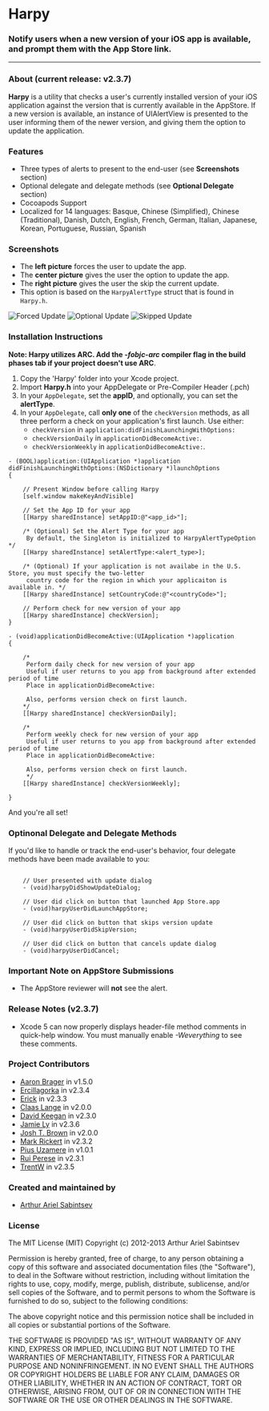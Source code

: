 # Harpy
### Notify users when a new version of your iOS app is available, and prompt them with the App Store link.

---
### About (current release: v2.3.7)
**Harpy** is a utility that checks a user's currently installed version of your iOS application against the version that is currently available in the AppStore. If a new version is available, an instance of UIAlertView is presented to the user informing them of the newer version, and giving them the option to update the application.

### Features
- Three types of alerts to present to the end-user (see **Screenshots** section)
- Optional delegate and delegate methods (see **Optional Delegate** section)
- Cocoapods Support
- Localized for 14 languages: Basque, Chinese (Simplified), Chinese (Traditional), Danish, Dutch, English, French, German, Italian, Japanese, Korean, Portuguese, Russian, Spanish

### Screenshots

- The **left picture** forces the user to update the app.
- The **center picture** gives the user the option to update the app.
- The **right picture** gives the user the skip the current update.
- This option is based on the `HarpyAlertType` struct that is found in `Harpy.h`.
 
![Forced Update](https://github.com/ArtSabintsev/Harpy/blob/master/picForcedUpdate.png?raw=true "Forced Update") 
![Optional Update](https://github.com/ArtSabintsev/Harpy/blob/master/picOptionalUpdate.png?raw=true "Optional Update")
![Skipped Update](https://github.com/ArtSabintsev/Harpy/blob/master/picSkippedUpdate.png?raw=true "Optional Update")

### Installation Instructions
**Note: Harpy utilizes ARC. Add the *-fobjc-arc* compiler flag in the build phases tab if your project doesn't use ARC**.

1. Copy the 'Harpy' folder into your Xcode project.
1. Import **Harpy.h** into your AppDelegate or Pre-Compiler Header (.pch)
1. In your `AppDelegate`, set the **appID**, and optionally, you can set the **alertType**.
1. In your `AppDelegate`, call **only one** of the `checkVersion` methods, as all three perform a check on your application's first launch. Use either:
    - `checkVersion` in `application:didFinishLaunchingWithOptions:`
    - `checkVersionDaily` in `applicationDidBecomeActive:`.
    - `checkVersionWeekly` in `applicationDidBecomeActive:`.
	
``` obj-c
- (BOOL)application:(UIApplication *)application didFinishLaunchingWithOptions:(NSDictionary *)launchOptions
{

	// Present Window before calling Harpy
	[self.window makeKeyAndVisible]
	
	// Set the App ID for your app
	[[Harpy sharedInstance] setAppID:@"<app_id>"];
	
	/* (Optional) Set the Alert Type for your app 
	 By default, the Singleton is initialized to HarpyAlertTypeOption */
	[[Harpy sharedInstance] setAlertType:<alert_type>];
	
	/* (Optional) If your application is not availabe in the U.S. Store, you must specify the two-letter
	 country code for the region in which your applicaiton is available in. */
	[[Harpy sharedInstance] setCountryCode:@"<countryCode>"]; 
	
	// Perform check for new version of your app 
	[[Harpy sharedInstance] checkVersion]; 
}

- (void)applicationDidBecomeActive:(UIApplication *)application
{

	/*
	 Perform daily check for new version of your app
	 Useful if user returns to you app from background after extended period of time
 	 Place in applicationDidBecomeActive:
 	 
 	 Also, performs version check on first launch.
 	*/
	[[Harpy sharedInstance] checkVersionDaily];

	/*
	 Perform weekly check for new version of your app
	 Useful if user returns to you app from background after extended period of time
	 Place in applicationDidBecomeActive:
	 
	 Also, performs version check on first launch.
	 */
	[[Harpy sharedInstance] checkVersionWeekly];
    
}
```

And you're all set!

### Optinonal Delegate and Delegate Methods
If you'd like to handle or track the end-user's behavior, four delegate methods have been made available to you:

```	obj-c

	// User presented with update dialog
	- (void)harpyDidShowUpdateDialog;
	
	// User did click on button that launched App Store.app
	- (void)harpyUserDidLaunchAppStore;
	
	// User did click on button that skips version update
	- (void)harpyUserDidSkipVersion;
	
	// User did click on button that cancels update dialog
	- (void)harpyUserDidCancel;

```

### Important Note on AppStore Submissions
- The AppStore reviewer will **not** see the alert. 

###  Release Notes (v2.3.7)
- Xcode 5 can now properly displays header-file method comments in quick-help window. You must manually enable *-Weverything* to see these comments.  

### Project Contributors
- [Aaron Brager](http://www.github.com/getaaron) in v1.5.0
- [Ercillagorka](https://github.com/ercillagorka) in v2.3.4
- [Erick](https://github.com/dexcell0) in v2.3.3
- [Claas Lange](https://github.com/claaslange) in v2.0.0
- [David Keegan](https://github.com/kgn) in v2.3.0
- [Jamie Ly](http://github,com/jamiely) in v2.3.6
- [Josh T. Brown](https://github.com/joshuatbrown) in v2.0.0
- [Mark Rickert](https://github.com/markrickert) in v2.3.2
- [Pius Uzamere](https://github.com/pius) in v1.0.1
- [Rui Perese](https://github.com/RuiAAPeres) in v2.3.1
- [TrentW](https://github.com/trentw) in v2.3.5

### Created and maintained by
- [Arthur Ariel Sabintsev](http://www.sabintsev.com/) 

### License
The MIT License (MIT)
Copyright (c) 2012-2013 Arthur Ariel Sabintsev

Permission is hereby granted, free of charge, to any person obtaining a copy of this software and associated documentation files (the "Software"), to deal in the Software without restriction, including without limitation the rights to use, copy, modify, merge, publish, distribute, sublicense, and/or sell copies of the Software, and to permit persons to whom the Software is furnished to do so, subject to the following conditions:

The above copyright notice and this permission notice shall be included in all copies or substantial portions of the Software.

THE SOFTWARE IS PROVIDED "AS IS", WITHOUT WARRANTY OF ANY KIND, EXPRESS OR IMPLIED, INCLUDING BUT NOT LIMITED TO THE WARRANTIES OF MERCHANTABILITY, FITNESS FOR A PARTICULAR PURPOSE AND NONINFRINGEMENT. IN NO EVENT SHALL THE AUTHORS OR COPYRIGHT HOLDERS BE LIABLE FOR ANY CLAIM, DAMAGES OR OTHER LIABILITY, WHETHER IN AN ACTION OF CONTRACT, TORT OR OTHERWISE, ARISING FROM, OUT OF OR IN CONNECTION WITH THE SOFTWARE OR THE USE OR OTHER DEALINGS IN THE SOFTWARE.
